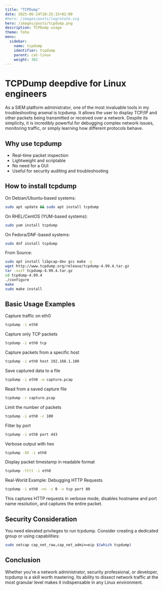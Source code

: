 ```yaml
---
title: "TCPDump"
date: 2025-06-24T10:25:15+02:00
#hero: /images/posts/logrotate.svg
hero: /images/posts/tcpdump.png
description: TCPDump usage
theme: Toha
menu:
  sidebar:
    name: tcpdump
    identifier: tcpdump
    parent: cat-linux
    weight: 302
---
```

# TCPDump deepdive for Linux engineers

As a SIEM platform administrator, one of the most invaluable tools in my troubleshooting arsenal is tcpdump. It allows the user to display TCP/IP and other packets being transmitted or received over a network. Despite its simplicity, it is incredibly powerful for debugging complex network issues, monitoring traffic, or simply learning how different protocols behave.

## Why use tcpdump

- Real-time packet inspection
- Lightweight and scriptable
- No need for a GUI
- Useful for security auditing and troubleshooting

## How to install tcpdump

On Debian/Ubuntu-based systems:
```bash
sudo apt update && sudo apt install tcpdump
```
On RHEL/CentOS (YUM-based systems):
```bash
sudo yum install tcpdump
```
On Fedora/DNF-based systems:
```bash
sudo dnf install tcpdump
```
From Source:
```bash
sudo apt install libpcap-dev gcc make -y
wget http://www.tcpdump.org/release/tcpdump-4.99.4.tar.gz
tar -xvzf tcpdump-4.99.4.tar.gz
cd tcpdump-4.99.4
./configure
make
sudo make install
```

## Basic Usage Examples

Capture traffic on eth0
```bash
tcpdump -i eth0
```
Capture only TCP packets
```bash
tcpdump -i eth0 tcp
```
Capture packets from a specific host
```bash
tcpdump -i eth0 host 192.168.1.100
```
Save captured data to a file
```bash
tcpdump -i eth0 -w capture.pcap
```
Read from a saved capture file
```bash
tcpdump -r capture.pcap
```
Limit the number of packets
```bash
tcpdump -i eth0 -c 100
```
Filter by port
```bash
tcpdump -i eth0 port 443
```
Verbose output with hex
```bash
tcpdump -XX -i eth0
```
Display packet timestamp in readable format
```bash
tcpdump -tttt -i eth0
```
Real-World Example: Debugging HTTP Requests
```bash
tcpdump -i eth0 -nn -s 0 -v tcp port 80
```
This captures HTTP requests in verbose mode, disables hostname and port name resolution, and captures the entire packet.

## Security Consideration

You need elevated privileges to run tcpdump. Consider creating a dedicated group or using capabilities:
```bash
sudo setcap cap_net_raw,cap_net_admin=eip $(which tcpdump)
```

## Conclusion
Whether you're a network administrator, security professional, or developer, tcpdump is a skill worth mastering. Its ability to dissect network traffic at the most granular level makes it indispensable in any Linux environment.